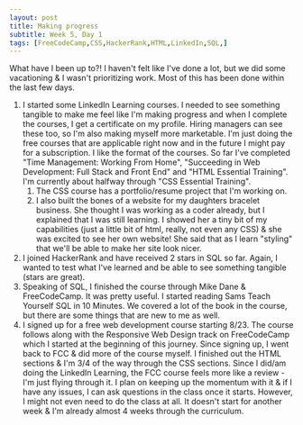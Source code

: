 ```yaml
---
layout: post
title: Making progress
subtitle: Week 5, Day 1
tags: [FreeCodeCamp,CSS,HackerRank,HTML,LinkedIn,SQL,]
---
```


What have I been up to?! I haven't felt like I've done a lot, but we did some vacationing & I wasn't prioritizing work. Most of this has been done within the last few days.

1. I started some LinkedIn Learning courses. I needed to see something tangible to make me feel like I'm making progress and when I complete the courses, I get a certificate on my profile. Hiring managers can see these too, so I'm also making myself more marketable. I'm just doing the free courses that are applicable right now and in the future I might pay for a subscription. I like the format of the courses. So far I've completed "Time Management: Working From Home", "Succeeding in Web Development: Full Stack and Front End" and "HTML Essential Training". I'm currently about halfway through "CSS Essential Training".
    1. The CSS course has a portfolio/resume project that I'm working on. 
    1. I also built the bones of a website for my daughters bracelet business. She thought I was working as a coder already, but I explained that I was still learning. I showed her a tiny bit of my capabilities (just a little bit of html, really, not even any CSS) & she was excited to see her own website! She said that as I learn "styling" that we'll be able to make her site look nicer. 
1. I joined HackerRank and have received 2 stars in SQL so far. Again, I wanted to test what I've learned and be able to see something tangible (stars are great).
1. Speaking of SQL, I finished the course through Mike Dane & FreeCodeCamp. It was pretty useful. I started reading Sams Teach Yourself SQL in 10 Minutes. We covered a lot of the book in the course, but there are some things that are new to me as well. 
1. I signed up for a free web development course starting 8/23. The course follows along with the Responsive Web Design track on FreeCodeCamp which I started at the beginning of this journey. Since signing up, I went back to FCC & did more of the course myself. I finished out the HTML sections & I'm 3/4 of the way through the CSS sections. Since I did/am doing the LinkedIn Learning, the FCC course feels more like a review - I'm just flying through it. I plan on keeping up the momentum with it & if I have any issues, I can ask questions in the class once it starts. However, I might not even need to do the class at all. It doesn't start for another week & I'm already almost 4 weeks through the curriculum.
